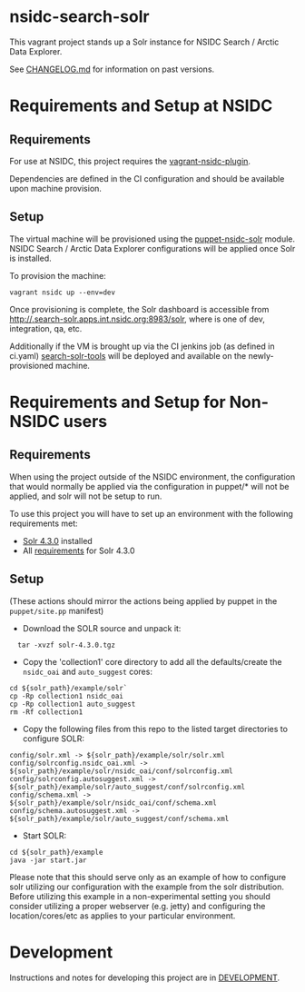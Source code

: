 # nsidc-search-solr

This vagrant project stands up a Solr instance for NSIDC Search / Arctic Data
Explorer.

See
[CHANGELOG.md](https://github.com/nsidc/search-solr/blob/master/CHANGELOG.md)
for information on past versions.

# Requirements and Setup at NSIDC

## Requirements
For use at NSIDC, this project requires the [vagrant-nsidc-plugin](https://bitbucket.org/nsidc/vagrant-nsidc-plugin).

Dependencies are defined in the CI configuration and should be available upon machine provision.

## Setup
The virtual machine will be provisioned using the
[puppet-nsidc-solr](https://bitbucket.org/nsidc/puppet-nsidc-solr) module.
NSIDC Search / Arctic Data Explorer configurations will be applied once Solr is
installed.

To provision the machine:
```shell
vagrant nsidc up --env=dev
```

Once provisioning is complete, the Solr dashboard is accessible from
[http://<environment>.search-solr.apps.int.nsidc.org:8983/solr](), where
<environment> is one of dev, integration, qa, etc.

Additionally if the VM is brought up via the CI jenkins job (as defined in ci.yaml)
[search-solr-tools](https://github.com/nsidc/search-solr-tools) will be deployed
 and available on the newly-provisioned machine.

# Requirements and Setup for Non-NSIDC users

## Requirements

When using the project outside of the NSIDC environment, the configuration that would normally
be applied via the configuration in puppet/* will not be applied, and solr will
not be setup to run.

To use this project you will have to set up an environment with the following
requirements met:

* [Solr 4.3.0](https://archive.apache.org/dist/lucene/solr/4.3.0/) installed
* All [requirements](https://lucene.apache.org/solr/4_3_0/SYSTEM_REQUIREMENTS.html) for Solr 4.3.0

## Setup

(These actions should mirror the actions being applied by puppet in the `puppet/site.pp` manifest)

* Download the SOLR source and unpack it:

```
  tar -xvzf solr-4.3.0.tgz
```

*  Copy the 'collection1' core directory to add all the defaults/create the `nsidc_oai` and `auto_suggest` cores:

```
cd ${solr_path}/example/solr`
cp -Rp collection1 nsidc_oai
cp -Rp collection1 auto_suggest
rm -Rf collection1
```

* Copy the following files from this repo to the listed target directories to configure SOLR:

```
config/solr.xml -> ${solr_path}/example/solr/solr.xml
config/solrconfig.nsidc_oai.xml ->  ${solr_path}/example/solr/nsidc_oai/conf/solrconfig.xml
config/solrconfig.autosuggest.xml -> ${solr_path}/example/solr/auto_suggest/conf/solrconfig.xml
config/schema.xml -> ${solr_path}/example/solr/nsidc_oai/conf/schema.xml
config/schema.autosuggest.xml -> ${solr_path}/example/solr/auto_suggest/conf/schema.xml
```

* Start SOLR:

```
cd ${solr_path}/example
java -jar start.jar
```

Please note that this should serve only as an example of how to configure solr utilizing our configuration with the example from the solr distribution.  Before utilizing this example in a non-experimental setting you should consider utilizing a proper webserver (e.g. jetty) and configuring the location/cores/etc as applies to your particular environment.

# Development

Instructions and notes for developing this project are in
[DEVELOPMENT](https://github.com/nsidc/search-solr/blob/master/DEVELOPMENT.md).

